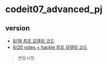 # codeit07_advanced_pj

## version
* [8/18 최초 모델링 코드](https://github.com/bettertospeak/codeit07_advanced_pj/blob/main/pj_team1/advanced_pj_modeling.ipynb)
* [8/20 votes + hackle 최초 모델링 코드](https://github.com/bettertospeak/codeit07_advanced_pj/blob/main/Desktop/only_behavior_test.ipynb)
> 변동사항
